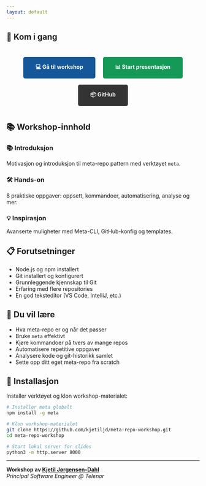 ```yaml
---
layout: default
---
```


## 🎯 Kom i gang

<div style="text-align: center; margin: 2rem 0;">
  <a href="workshop/" style="display: inline-block; margin: 0.5rem; padding: 1rem 2rem; background: #155799; color: white; text-decoration: none; border-radius: 0.3rem; font-weight: bold;">💻 Gå til workshop</a>
  <a href="slides/" style="display: inline-block; margin: 0.5rem; padding: 1rem 2rem; background: #159957; color: white; text-decoration: none; border-radius: 0.3rem; font-weight: bold;">📊 Start presentasjon</a>
  <a href="https://github.com/kjetiljd/meta-repo-workshop" style="display: inline-block; margin: 0.5rem; padding: 1rem 2rem; background: #333; color: white; text-decoration: none; border-radius: 0.3rem; font-weight: bold;">📦 GitHub</a>
</div>

## 📚 Workshop-innhold

### 📚 Introduksjon
Motivasjon og introduksjon til meta-repo pattern med verktøyet `meta`.

### 🛠 Hands-on
8 praktiske oppgaver: oppsett, kommandoer, automatisering, analyse og mer.

### 💡 Inspirasjon
Avanserte muligheter med Meta-CLI, GitHub-konfig og templates.

## 📋 Forutsetninger

- Node.js og npm installert
- Git installert og konfigurert
- Grunnleggende kjennskap til Git
- Erfaring med flere repositories
- En god teksteditor (VS Code, IntelliJ, etc.)

## 🎯 Du vil lære

- Hva meta-repo er og når det passer
- Bruke `meta` effektivt
- Kjøre kommandoer på tvers av mange repos
- Automatisere repetitive oppgaver
- Analysere kode og git-historikk samlet
- Sette opp ditt eget meta-repo fra scratch

## 🚀 Installasjon

Installer verktøyet og klon workshop-materialet:

```bash
# Installer meta globalt
npm install -g meta

# Klon workshop-materialet
git clone https://github.com/kjetiljd/meta-repo-workshop.git
cd meta-repo-workshop

# Start lokal server for slides
python3 -m http.server 8000
```


---

**Workshop av [Kjetil Jørgensen-Dahl](https://www.linkedin.com/in/kjetiljd/)**  
*Principal Software Engineer @ Telenor*
